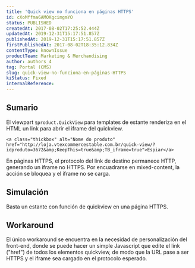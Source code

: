 ```yaml
---
title: 'Quick view no funciona en páginas HTTPS'
id: cXoMffma6AMOKgcimgmYO
status: PUBLISHED
createdAt: 2017-08-02T17:25:52.444Z
updatedAt: 2019-12-31T15:17:51.857Z
publishedAt: 2019-12-31T15:17:51.857Z
firstPublishedAt: 2017-08-02T18:35:12.834Z
contentType: knownIssue
productTeam: Marketing & Merchandising
author: authors_4
tag: Portal (CMS)
slug: quick-view-no-funciona-en-páginas-HTTPS
kiStatus: Fixed
internalReference: 
---
```


## Sumario

El viewpart `$product.QuickView` para templates de estante renderiza en el HTML un link para abrir el iframe del quickview.

```<a class="thickbox" alt="Nome do produto" href="http://loja.vtexcommercestable.com.br/quick-view/?idproduto=3672&amp;KeepThis=true&amp;TB_iframe=true">Espiar</a>```

En páginas HTTPS, el protocolo del link de destino permanece HTTP, generando un iframe no HTTPS. Por encuadrarse en mixed-content, la acción se bloquea y el iframe no se carga.


## Simulación

Basta un estante con función de quickview en una página HTTPS.


## Workaround

El único workaround  se encuentra en la necesidad de personalización del front-end, donde se puede hacer un simple Javascript que edite el link ("href") de todos los elementos quickview, de modo que la URL pase a ser HTTPS y el iframe sea cargado en el protocolo esperado.


